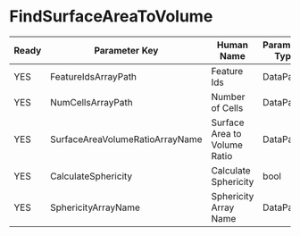 # FindSurfaceAreaToVolume

| Ready | Parameter Key | Human Name | Parameter Type | Parameter Class |
|-------|---------------|------------|-----------------|----------------|
| YES | FeatureIdsArrayPath | Feature Ids | DataPath | ArraySelectionParameter |
| YES | NumCellsArrayPath | Number of Cells | DataPath | ArraySelectionParameter |
| YES | SurfaceAreaVolumeRatioArrayName | Surface Area to Volume Ratio | DataPath | ArrayCreationParameter |
| YES | CalculateSphericity | Calculate Sphericity | bool | BoolParameter |
| YES | SphericityArrayName | Sphericity Array Name | DataPath | ArrayCreationParameter |
